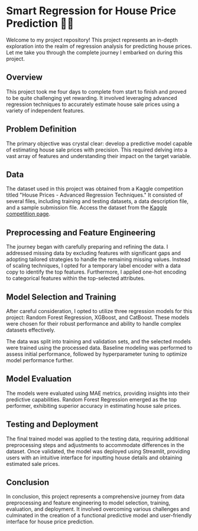 # Smart Regression for House Price Prediction 🏡🔮

Welcome to my project repository! This project represents an in-depth exploration into the realm of regression analysis for predicting house prices. Let me take you through the complete journey I embarked on during this project.


## Overview

This project took me four days to complete from start to finish and proved to be quite challenging yet rewarding. It involved leveraging advanced regression techniques to accurately estimate house sale prices using a variety of independent features.

## Problem Definition

The primary objective was crystal clear: develop a predictive model capable of estimating house sale prices with precision. This required delving into a vast array of features and understanding their impact on the target variable.

## Data

The dataset used in this project was obtained from a Kaggle competition titled "House Prices - Advanced Regression Techniques." It consisted of several files, including training and testing datasets, a data description file, and a sample submission file. Access the dataset from the [Kaggle competition page](https://www.kaggle.com/competitions/house-prices-advanced-regression-techniques/data).

## Preprocessing and Feature Engineering

The journey began with carefully preparing and refining the data. I addressed missing data by excluding features with significant gaps and adopting tailored strategies to handle the remaining missing values. Instead of scaling techniques, I opted for a temporary label encoder with a data copy to identify the top features. Furthermore, I applied one-hot encoding to categorical features within the top-selected attributes.



## Model Selection and Training

After careful consideration, I opted to utilize three regression models for this project: Random Forest Regression, XGBoost, and CatBoost. These models were chosen for their robust performance and ability to handle complex datasets effectively.

The data was split into training and validation sets, and the selected models were trained using the processed data. Baseline modeling was performed to assess initial performance, followed by hyperparameter tuning to optimize model performance further.


## Model Evaluation

The models were evaluated using MAE metrics, providing insights into their predictive capabilities. Random Forest Regression emerged as the top performer, exhibiting superior accuracy in estimating house sale prices.

## Testing and Deployment

The final trained model was applied to the testing data, requiring additional preprocessing steps and adjustments to accommodate differences in the dataset. Once validated, the model was deployed using Streamlit, providing users with an intuitive interface for inputting house details and obtaining estimated sale prices.


## Conclusion

In conclusion, this project represents a comprehensive journey from data preprocessing and feature engineering to model selection, training, evaluation, and deployment. It involved overcoming various challenges and culminated in the creation of a functional predictive model and user-friendly interface for house price prediction.
